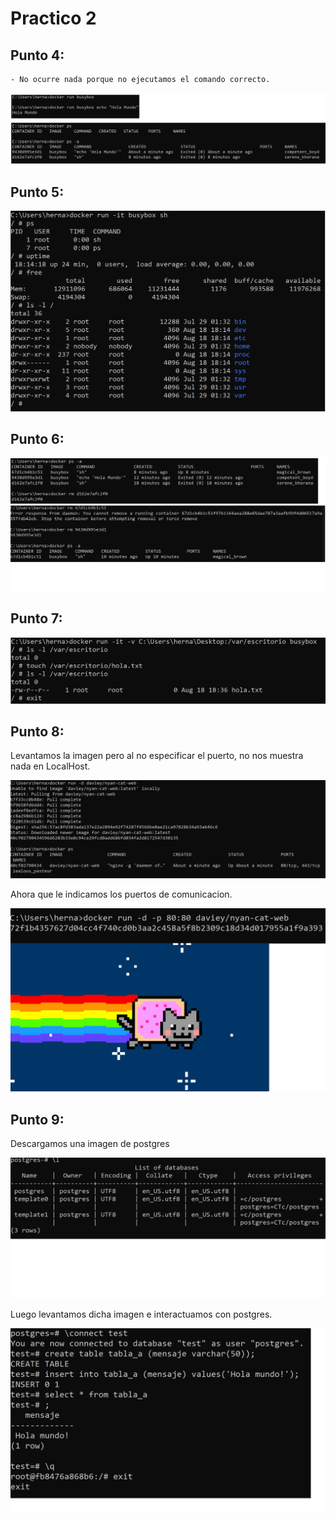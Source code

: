 # Practico 2

## Punto 4:
    - No ocurre nada porque no ejecutamos el comando correcto.
![image](./Imagenes/Punto4.png)

## Punto 5:
![image](./Imagenes/Punto5.png)

## Punto 6:
![image](./Imagenes/Punto6.png)

## Punto 7:
![image](./Imagenes/Punto7.png)

## Punto 8:
Levantamos la imagen pero al no especificar el puerto, no nos muestra nada en LocalHost.

![image](./Imagenes/Punto8a.png)

Ahora que le indicamos los puertos de comunicacion.

![image](./Imagenes/Punto8b.png)

## Punto 9:

Descargamos una imagen de postgres 

![image](./Imagenes/Punto9a.png)

Luego levantamos dicha imagen e interactuamos con postgres.

![image](./Imagenes/Punto9b.png)
